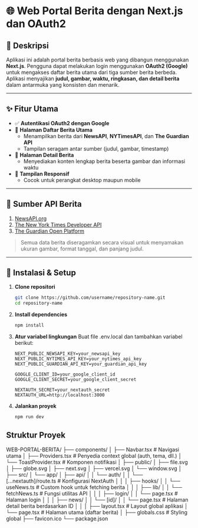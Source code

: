 # 🌐 Web Portal Berita dengan Next.js dan OAuth2

## 📖 Deskripsi

Aplikasi ini adalah portal berita berbasis web yang dibangun menggunakan **Next.js**. Pengguna dapat melakukan login menggunakan **OAuth2 (Google)** untuk mengakses daftar berita utama dari tiga sumber berita berbeda. Aplikasi menyajikan **judul, gambar, waktu, ringkasan, dan detail berita** dalam antarmuka yang konsisten dan menarik.

---

## ✨ Fitur Utama

- ✅ **Autentikasi OAuth2 dengan Google**
- 📰 **Halaman Daftar Berita Utama**
  - Menampilkan berita dari **NewsAPI**, **NYTimesAPI**, dan **The Guardian API**
  - Tampilan seragam antar sumber (judul, gambar, timestamp)
- 📄 **Halaman Detail Berita**
  - Menyediakan konten lengkap berita beserta gambar dan informasi waktu
- 📱 **Tampilan Responsif**
  - Cocok untuk perangkat desktop maupun mobile

---

## 🔗 Sumber API Berita

1. [NewsAPI.org](https://newsapi.org)
2. [The New York Times Developer API](https://developer.nytimes.com/)
3. [The Guardian Open Platform](https://open-platform.theguardian.com/)

> Semua data berita diseragamkan secara visual untuk menyamakan ukuran gambar, format tanggal, dan panjang judul.

---

## 🚀 Instalasi & Setup

1. **Clone repositori**
   ```bash
   git clone https://github.com/username/repository-name.git
   cd repository-name

2. **Install dependencies**
    ```bash
    npm install

3. **Atur variabel lingkungan**
    Buat file .env.local dan tambahkan variabel berikut:
    ```env
    NEXT_PUBLIC_NEWSAPI_KEY=your_newsapi_key
    NEXT_PUBLIC_NYTIMES_API_KEY=your_nytimes_api_key
    NEXT_PUBLIC_GUARDIAN_API_KEY=your_guardian_api_key

    GOOGLE_CLIENT_ID=your_google_client_id
    GOOGLE_CLIENT_SECRET=your_google_client_secret

    NEXTAUTH_SECRET=your_nextauth_secret
    NEXTAUTH_URL=http://localhost:3000

4. **Jalankan proyek**
    ```bash
    npm run dev


## Struktur Proyek

WEB-PORTAL-BERITA/
├── components/
│   ├── Navbar.tsx               # Navigasi utama
│   ├── Providers.tsx            # Penyedia context global (auth, tema, dll.)
│   └── ToastProvider.tsx        # Komponen notifikasi
│
├── public/
│   ├── file.svg
│   ├── globe.svg
│   ├── next.svg
│   ├── vercel.svg
│   └── window.svg
│
├── src/
│   └── app/
│       ├── api/
│       │   └── auth/
│       │       └── [...nextauth]/route.ts  # Konfigurasi NextAuth
│       │
│       ├── hooks/
│       │   └── useNews.ts                  # Custom hook untuk fetching berita
│       │
│       ├── lib/
│       │   └── fetchNews.ts                # Fungsi utilitas API
│       │
│       ├── login/
│       │   └── page.tsx                    # Halaman login
│       │
│       ├── news/
│       │   └── [id]/
│       │       └── page.tsx                # Halaman detail berita berdasarkan ID
│       │
│       ├── layout.tsx                      # Layout global aplikasi
│       └── page.tsx                        # Halaman utama (daftar berita)
│
├── globals.css                             # Styling global
├── favicon.ico
└── package.json
